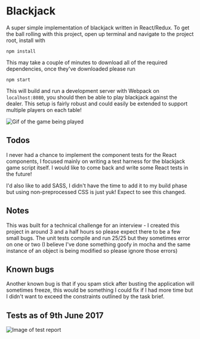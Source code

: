 # Blackjack
A super simple implementation of blackjack written in React/Redux.  To get the ball rolling with this project, open up terminal and navigate to the project root, install with

```
npm install
```

This may take a couple of minutes to download all of the required dependencies, once they've downloaded please run

```
npm start
```

This will build and run a development server with Webpack on `localhost:8080`, you should then be able to play blackjack against the dealer.  This setup is fairly robust and could easily be extended to support multiple players on each table! 

![Gif of the game being played](https://user-images.githubusercontent.com/3603112/26956362-f01b3f7a-4cb4-11e7-95a2-29e1e3e57fe4.gif)

## Todos
I never had a chance to implement the component tests for the React components, I focused mainly on writing a test harness for the blackjack game script itself.  I would like to come back and write some React tests in the future!

I'd also like to add SASS, I didn't have the time to add it to my build phase but using non-preprocessed CSS is just yuk!  Expect to see this changed.

## Notes
This was built for a technical challenge for an interview - I created this project in around 3 and a half hours so please expect there to be a few small bugs.  The unit tests compile and run 25/25 but they sometimes error on one or two (I believe I've done something goofy in mocha and the same instance of an object is being modified so please ignore those errors)

## Known bugs
Another known bug is that if you spam stick after busting the application will sometimes freeze, this would be something I could fix if I had more time but I didn't want to exceed the
constraints outlined by the task brief.

## Tests as of 9th June 2017

![Image of test report](https://user-images.githubusercontent.com/3603112/26956351-d9c0d8d4-4cb4-11e7-98b3-fba2359e0ba8.png)
